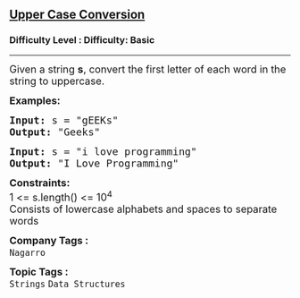 <h2><a href="https://www.geeksforgeeks.org/problems/upper-case-conversion5419/1?page=1&category=Strings&difficulty=Basic&sortBy=submissions">Upper Case Conversion</a></h2><h3>Difficulty Level : Difficulty: Basic</h3><hr><div class="problems_problem_content__Xm_eO"><p><span style="font-size: 18px;">Given a string <strong>s</strong>,&nbsp;convert the first letter of each word in the string to uppercase.&nbsp;</span></p>
<p><span style="font-size: 18px;"><strong>Examples:</strong></span></p>
<pre><span style="font-size: 18px;"><strong>Input: </strong>s = "gEEKs"
<strong>Output:</strong> "Geeks"<br></span></pre>
<pre><span style="font-size: 18px;"><strong>Input: </strong>s = "i love programming"
<strong>Output:</strong> "I Love Programming"<br></span></pre>
<p><span style="font-size: 18px;"><strong>Constraints:</strong><br>1 &lt;= s.length() &lt;= 10<sup>4</sup><br>Consists of lowercase alphabets and spaces to separate words</span></p></div><p><span style=font-size:18px><strong>Company Tags : </strong><br><code>Nagarro</code>&nbsp;<br><p><span style=font-size:18px><strong>Topic Tags : </strong><br><code>Strings</code>&nbsp;<code>Data Structures</code>&nbsp;